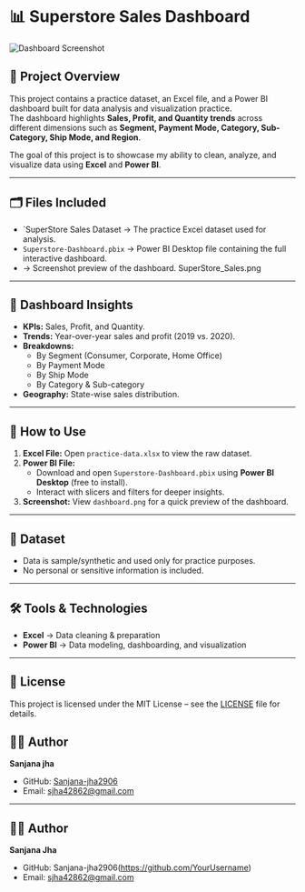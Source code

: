 # 📊 Superstore Sales Dashboard

![Dashboard Screenshot](SuperStore_Sales.png)

## 📌 Project Overview
This project contains a practice dataset, an Excel file, and a Power BI dashboard built for data analysis and visualization practice.  
The dashboard highlights **Sales, Profit, and Quantity trends** across different dimensions such as **Segment, Payment Mode, Category, Sub-Category, Ship Mode, and Region**.

The goal of this project is to showcase my ability to clean, analyze, and visualize data using **Excel** and **Power BI**.

---

## 🗂 Files Included
- `SuperStore Sales Dataset → The practice Excel dataset used for analysis.  
- `Superstore-Dashboard.pbix` → Power BI Desktop file containing the full interactive dashboard.  
-  → Screenshot preview of the dashboard.  SuperStore_Sales.png

---

## 🔎 Dashboard Insights
- **KPIs:** Sales, Profit, and Quantity.  
- **Trends:** Year-over-year sales and profit (2019 vs. 2020).  
- **Breakdowns:**  
  - By Segment (Consumer, Corporate, Home Office)  
  - By Payment Mode  
  - By Ship Mode  
  - By Category & Sub-category  
- **Geography:** State-wise sales distribution.  

---

## 🚀 How to Use
1. **Excel File:** Open `practice-data.xlsx` to view the raw dataset.  
2. **Power BI File:**  
   - Download and open `Superstore-Dashboard.pbix` using **Power BI Desktop** (free to install).  
   - Interact with slicers and filters for deeper insights.  
3. **Screenshot:** View `dashboard.png` for a quick preview of the dashboard.  

---

## 📂 Dataset
- Data is sample/synthetic and used only for practice purposes.  
- No personal or sensitive information is included.  

---

## 🛠 Tools & Technologies
- **Excel** → Data cleaning & preparation  
- **Power BI** → Data modeling, dashboarding, and visualization  

---

## 📜 License
This project is licensed under the MIT License – see the [LICENSE](LICENSE) file for details.  

## 👩‍💻 Author
**Sanjana jha**  
- GitHub: [Sanjana-jha2906](https://github.com/YourUsername)  
- Email: sjha42862@gmail.com










---
## 👩‍💻 Author
**Sanjana Jha**  
- GitHub: Sanjana-jha2906(https://github.com/YourUsername)  
- Email: sjha42862@gmail.com

